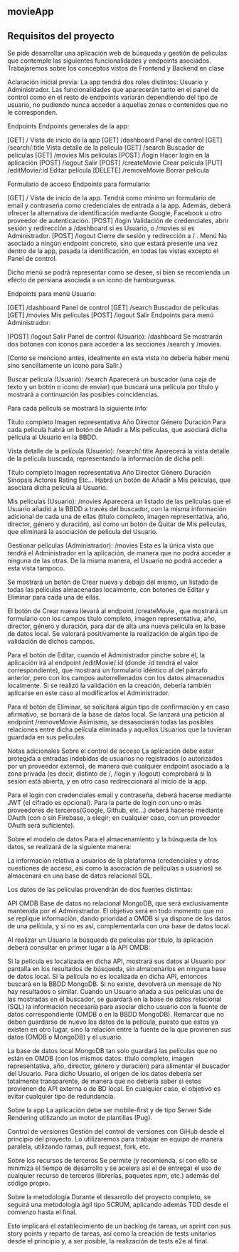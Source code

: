 movieApp  
---  

Requisitos del proyecto  
---  

Se pide desarrollar una aplicación web de búsqueda y gestión de películas que contemple las siguientes funcionalidades y endpoints asociados. Trabajaremos sobre los conceptos vistos de Frontend y Backend en clase

Aclaración inicial previa: La app tendrá dos roles distintos: Usuario y Administrador. Las funcionalidades que aparecerán tanto en el panel de control como en el resto de endpoints variarán dependiendo del tipo de usuario, no pudiendo nunca acceder a aquellas zonas o contenidos que no le corresponden.

Endpoints
Endpoints generales de la app:

[GET] / Vista de inicio de la app
[GET] /dashboard Panel de control
[GET] /search/:title Vista detalle de la película
[GET] /search Buscador de películas
[GET] /movies Mis películas
[POST] /login Hacer login en la aplicación
[POST] /logout Salir
[POST] /createMovie Crear película
[PUT] /editMovie/:id Editar película
[DELETE] /removeMovie Borrar película

Formulario de acceso
Endpoints para formulario:

[GET] / Vista de inicio de la app. Tendrá como mínimo un formulario de email y contraseña como credenciales de entrada a la app. Además, deberá ofrecer la alternativa de identificación mediante Google, Facebook u otro proveedor de autenticación.
[POST] /login Validación de credenciales, abrir sesión y redirección a /dashboard si es Usuario, o /movies si es Administrador.
[POST] /logout Cierre de sesión y redirección a / .
Menú
No asociado a ningún endpoint concreto, sino que estará presente una vez dentro de la app, pasada la identificación, en todas las vistas excepto el Panel de control.

Dicho menú se podrá representar como se desee, si bien se recomienda un efecto de persiana asociada a un icono de hamburguesa.

Endpoints para menú Usuario:

[GET] /dashboard Panel de control
[GET] /search Buscador de películas
[GET] /movies Mis películas
[POST] /logout Salir
Endpoints para menú Administrador:

[POST] /logout Salir
Panel de control (Usuario): /dashboard
Se mostrarán dos botones con iconos para acceder a las secciones /search y /movies.

(Como se mencionó antes, idealmente en esta vista no debería haber menú sino sencillamente un icono para Salir.)

Buscar película (Usuario): /search
Aparecerá un buscador (una caja de texto y un botón o icono de enviar) que buscará una película por título y mostrará a continuación las posibles coincidencias.

Para cada película se mostrará la siguiente info:

Título completo
Imagen representativa
Año
Director
Género
Duración
Para cada película habrá un botón de Añadir a Mis películas, que asociará dicha película al Usuario en la BBDD.

Vista detalle de la película (Usuario): /search/:title
Aparecerá la vista detalle de la película buscada, representando la información de dicha peli:

Título completo
Imagen representativa
Año
Director
Género
Duración
Sinopsis
Actores
Rating
Etc...
Habrá un botón de Añadir a Mis películas, que asociará dicha película al Usuario.

Mis películas (Usuario): /movies
Aparecerá un listado de las películas que el Usuario añadió a la BBDD a través del buscador, con la misma información adicional de cada una de ellas (título completo, imagen representativa, año, director, género y duración), así como un botón de Quitar de Mis películas, que eliminará la asociación de película del Usuario.

Gestionar películas (Administrador): /movies
Esta es la única vista que tendrá el Administrador en la aplicación, de manera que no podrá acceder a ninguna de las otras. De la misma manera, el Usuario no podrá acceder a esta vista tampoco.

Se mostrará un botón de Crear nueva y debajo del mismo, un listado de todas las películas almacenadas localmente, con botones de Editar y Eliminar para cada una de ellas.

El botón de Crear nueva llevará al endpoint /createMovie , que mostrará un formulario con los campos título completo, imagen representativa, año, director, género y duración, para dar de alta una nueva película en la base de datos local. Se valorará positivamente la realización de algún tipo de validación de dichos campos.

Para el botón de Editar, cuando el Administrador pinche sobre él, la aplicación irá al endpoint /editMovie/:id (donde :id tendrá el valor correspondiente), que mostrará un formulario idéntico al del párrafo anterior, pero con los campos autorrellenados con los datos almacenados localmente. Si se realizó la validación en la creación, debería también aplicarse en este caso al modificarlos el Administrador.

Para el botón de Eliminar, se solicitará algún tipo de confirmación y en caso afirmativo, se borrará de la base de datos local. Se lanzará una petición al endpoint /removeMovie Asimismo, se desasociarán todas las posibles relaciones entre dicha película eliminada y aquellos Usuarios que la tuvieran guardada en sus películas.

Notas adicionales
Sobre el control de acceso
La aplicación debe estar protegida a entradas indebidas de usuarios no registrados (o autorizados por un proveedor externo), de manera que cualquier endpoint asociado a la zona privada (es decir, distinto de /, /login y /logout) comprobará si la sesión está abierta, y en otro caso redireccionará al inicio de la app.

Para el login con credenciales email y contraseña, deberá hacerse mediante JWT (el cifrado es opcional). Para la parte de login con uno o más proveedores de terceros(Google, Github, etc...) deberá hacerse mediante OAuth (con o sin Firebase, a elegir; en cualquier caso, con un proveedor OAuth será suficiente).

Sobre el modelo de datos
Para el almacenamiento y la búsqueda de los datos, se realizará de la siguiente manera:

La información relativa a usuarios de la plataforma (credenciales y otras cuestiones de acceso, así como la asociación de películas a usuarios) se almacenará en una base de datos relacional SQL.

Los datos de las películas provendrán de dos fuentes distintas:

API OMDB
Base de datos no relacional MongoDB, que será exclusivamente mantenida por el Administrador.
El objetivo será en todo momento que no se replique información, dando prioridad a OMDB si ya dispone de los datos de una película, y si no es así, complementarla con una base de datos local.

Al realizar un Usuario la búsqueda de películas por título, la aplicación deberá consultar en primer lugar a la API OMDB:

Si la película es localizada en dicha API, mostrará sus datos al Usuario por pantalla en los resultados de búsqueda, sin almacenarlos en ninguna base de datos local.
Si la película no es localizada en dicha API, entonces buscará en la BBDD MongoDB.
Si no existe, devolverá un mensaje de No hay resultados o similar.
Cuando un Usuario añada a sus películas una de las mostradas en el buscador, se guardará en la base de datos relacional (SQL) la información necesaria para asociar dicho usuario con la fuente de datos correspondiente (OMDB o en la BBDD MongoDB). Remarcar que no deben guardarse de nuevo los datos de la película, puesto que estos ya existen en otro lugar, sino la relación entre la fuente de la que provienen sus datos (OMDB o MongoDB) y el usuario.

La base de datos local MongoDB tan solo guardará las películas que no están en OMDB (con los mismos datos: título completo, imagen representativa, año, director, género y duración) para alimentar el buscador del Usuario. Para dicho Usuario, el origen de los datos debería ser totalmente transparente, de manera que no debería saber si estos provienen de API externa o de BD local. En cualquier caso, el objetivo es evitar cualquier tipo de redundancia.

Sobre la app
La aplicación debe ser mobile-first y de tipo Server Side Rendering utilizando un motor de plantillas (Pug).

Control de versiones
Gestión del control de versiones con GiHub desde el principio del proyecto. Lo utilizaremos para trabajar en equipo de manera paralela, utilizando ramas, pull request, fork, etc.

Sobre los recursos de terceros
Se permite (y recomienda, si con ello se minimiza el tiempo de desarrollo y se acelera así el de entrega) el uso de cualquier recurso de terceros (librerías, paquetes npm, etc.) además del código propio.

Sobre la metodología
Durante el desarrollo del proyecto completo, se seguirá una metodología ágil tipo SCRUM, aplicando además TDD desde el comienzo hasta el final.

Esto implicará el establecimiento de un backlog de tareas, un sprint con sus story points y reparto de tareas, así como la creación de tests unitarios desde el principio y, a ser posible, la realización de tests e2e al final.
